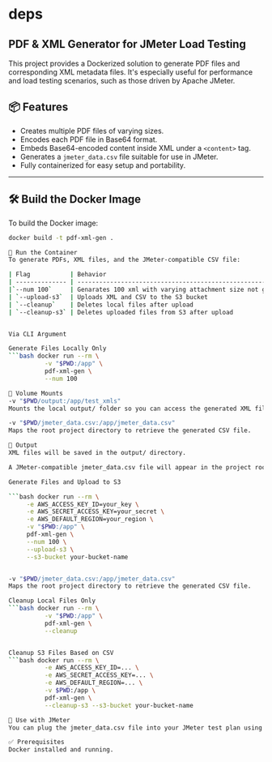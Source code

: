 # deps

## PDF & XML Generator for JMeter Load Testing

This project provides a Dockerized solution to generate PDF files and corresponding XML metadata files. It's especially useful for performance and load testing scenarios, such as those driven by Apache JMeter.

## 📦 Features

- Creates multiple PDF files of varying sizes.
- Encodes each PDF file in Base64 format.
- Embeds Base64-encoded content inside XML under a `<content>` tag.
- Generates a `jmeter_data.csv` file suitable for use in JMeter.
- Fully containerized for easy setup and portability.

---

## 🛠️ Build the Docker Image

To build the Docker image:

```bash
docker build -t pdf-xml-gen .

🚀 Run the Container
To generate PDFs, XML files, and the JMeter-compatible CSV file:

| Flag           | Behavior                                                       |
| -------------- | ---------------------------------------------------------------|
|`--num 100`     | Genarates 100 xml with varying attachment size not greater 10Mb|
| `--upload-s3`  | Uploads XML and CSV to the S3 bucket                           |
| `--cleanup`    | Deletes local files after upload                               |
| `--cleanup-s3` | Deletes uploaded files from S3 after upload                    |


Via CLI Argument

Generate Files Locally Only
```bash docker run --rm \
          -v "$PWD:/app" \
          pdf-xml-gen \
          --num 100

🔁 Volume Mounts
-v "$PWD/output:/app/test_xmls"
Mounts the local output/ folder so you can access the generated XML files outside the container.

-v "$PWD/jmeter_data.csv:/app/jmeter_data.csv"
Maps the root project directory to retrieve the generated CSV file.

📂 Output
XML files will be saved in the output/ directory.

A JMeter-compatible jmeter_data.csv file will appear in the project root.

Generate Files and Upload to S3

```bash docker run --rm \
     -e AWS_ACCESS_KEY_ID=your_key \
     -e AWS_SECRET_ACCESS_KEY=your_secret \
     -e AWS_DEFAULT_REGION=your_region \
     -v "$PWD:/app" \
     pdf-xml-gen \
     --num 100 \
     --upload-s3 \
     --s3-bucket your-bucket-name


-v "$PWD/jmeter_data.csv:/app/jmeter_data.csv"
Maps the root project directory to retrieve the generated CSV file.

Cleanup Local Files Only
```bash docker run --rm \
          -v "$PWD:/app" \
          pdf-xml-gen \
          --cleanup


Cleanup S3 Files Based on CSV
```bash docker run --rm \
          -e AWS_ACCESS_KEY_ID=... \
          -e AWS_SECRET_ACCESS_KEY=... \
          -e AWS_DEFAULT_REGION=... \
          -v $PWD:/app \
          pdf-xml-gen \
          --cleanup-s3 --s3-bucket your-bucket-name

🧪 Use with JMeter
You can plug the jmeter_data.csv file into your JMeter test plan using a CSV Data Set Config element to simulate real file uploads and metadata handling during performance testing.

✅ Prerequisites
Docker installed and running.
